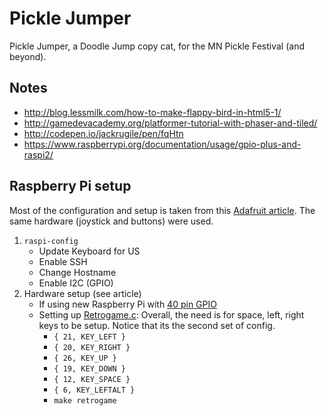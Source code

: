 # Pickle Jumper

Pickle Jumper, a Doodle Jump copy cat, for the MN Pickle Festival (and beyond).

## Notes

* http://blog.lessmilk.com/how-to-make-flappy-bird-in-html5-1/
* http://gamedevacademy.org/platformer-tutorial-with-phaser-and-tiled/
* http://codepen.io/jackrugile/pen/fqHtn
* https://www.raspberrypi.org/documentation/usage/gpio-plus-and-raspi2/

## Raspberry Pi setup

Most of the configuration and setup is taken from this [Adafruit article](https://learn.adafruit.com/retro-gaming-with-raspberry-pi/overview).  The same hardware (joystick and buttons) were used.

1. `raspi-config`
    * Update Keyboard for US
    * Enable SSH
    * Change Hostname
    * Enable I2C (GPIO)
1. Hardware setup (see article)
    * If using new Raspberry Pi with [40 pin GPIO](http://pi4j.com/pins/model-b-plus.html)
    * Setting up [Retrogame.c](https://github.com/adafruit/Adafruit-Retrogame):  Overall, the need is for space, left, right keys to be setup.  Notice that its the second set of config.
        * `{ 21, KEY_LEFT }`
        * `{ 20, KEY_RIGHT }`
        * `{ 26, KEY_UP }`
        * `{ 19, KEY_DOWN }`
        * `{ 12, KEY_SPACE }`
        * `{ 6, KEY_LEFTALT }`
        * `make retrogame`
